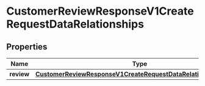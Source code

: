 

# CustomerReviewResponseV1CreateRequestDataRelationships


## Properties

| Name | Type | Description | Notes |
|------------ | ------------- | ------------- | -------------|
|**review** | [**CustomerReviewResponseV1CreateRequestDataRelationshipsReview**](CustomerReviewResponseV1CreateRequestDataRelationshipsReview.md) |  |  |



